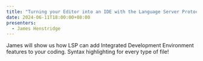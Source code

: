 ```yaml
---
title: "Turning your Editor into an IDE with the Language Server Protocol"
date: 2024-06-11T18:00:00+08:00
presenters:
  - James Henstridge
---
```


James will show us how LSP can add Integrated Development Environment
features to your coding. Syntax highlighting for every type of file!
